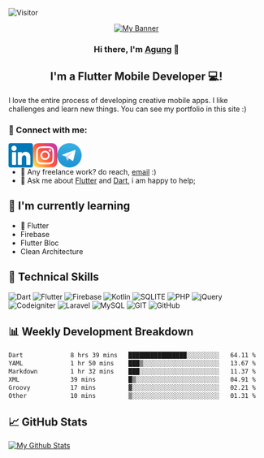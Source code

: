 ![Visitor](https://visitor-badge.glitch.me/badge?page_id=triagung128.triagung128)

<p align="center">
  <a href="#"><img src="https://user-images.githubusercontent.com/40823228/215547716-e55bb469-f5c1-4b9b-a5f7-c66bf099af84.png" alt="My Banner"></a>
</p>

<h3 align="center">
Hi there, I'm <a href="https://github.com/triagung128" target="_blank" rel="noreferrer">Agung</a> 👋
</h3>

<h2 align="center">
I'm a Flutter Mobile Developer 💻!
</h2>

I love the entire process of developing creative mobile apps. I like challenges and learn new things. You can see my portfolio in this site :)

### 🤝 Connect with me:
<a href="https://www.linkedin.com/in/triagungsusilo/" target="_blank"><img align="left" src="https://raw.githubusercontent.com/triagung128/triagung128/main/images/linkedin.svg" alt="Tri Agung | LinkedIn" width="48px"/></a>
<a href="https://instagram.com/triagungggg" target="_blank"><img align="left" src="https://raw.githubusercontent.com/triagung128/triagung128/main/images/instagram.svg" alt="Tri Agung | Instagram" width="48px"/></a>
<a href="https://t.me/triagung128" target="_blank"><img align="left" src="https://raw.githubusercontent.com/triagung128/triagung128/main/images/telegram.svg" alt="Tri Agung | Telegram" width="48px"/></a>
<br/><br/>
- 💼 Any freelance work? do reach, [email](mailto:triagung128@gmail.com) :)
- 💬 Ask me about [Flutter](https://flutter.dev) and [Dart](https://dart.dev), i am happy to help;

## 🌱 I'm currently learning
- 📱 Flutter
- Firebase
- Flutter Bloc
- Clean Architecture

## 💼 Technical Skills
![Dart](https://img.shields.io/badge/Dart-0175C2?style=for-the-badge&logo=dart&logoColor=white)
![Flutter](https://img.shields.io/badge/Flutter-02569B?style=for-the-badge&logo=flutter&logoColor=white)
![Firebase](https://img.shields.io/badge/firebase-%23039BE5.svg?style=for-the-badge&logo=firebase)
![Kotlin](https://img.shields.io/badge/Kotlin-0095D5?&style=for-the-badge&logo=kotlin&logoColor=white)
![SQLITE](https://img.shields.io/badge/SQLite-07405E?style=for-the-badge&logo=sqlite&logoColor=white)
![PHP](https://img.shields.io/badge/php-%23777BB4.svg?style=for-the-badge&logo=php&logoColor=white)
![jQuery](https://img.shields.io/badge/jquery-%230769AD.svg?style=for-the-badge&logo=jquery&logoColor=white)
![Codeigniter](https://img.shields.io/badge/CodeIgniter-%23EF4223.svg?style=for-the-badge&logo=codeIgniter&logoColor=white)
![Laravel](https://img.shields.io/badge/laravel-%23FF2D20.svg?style=for-the-badge&logo=laravel&logoColor=white)
![MySQL](https://img.shields.io/badge/mysql-%2300f.svg?style=for-the-badge&logo=mysql&logoColor=white)
![GIT](https://img.shields.io/badge/GIT-E44C30?style=for-the-badge&logo=git&logoColor=white)
![GitHub](https://img.shields.io/badge/github-%23121011.svg?style=for-the-badge&logo=github&logoColor=white)

## 📊 Weekly Development Breakdown
<!--START_SECTION:waka-->

```text
Dart             8 hrs 39 mins   ████████████████░░░░░░░░░   64.11 %
YAML             1 hr 50 mins    ███▒░░░░░░░░░░░░░░░░░░░░░   13.67 %
Markdown         1 hr 32 mins    ███░░░░░░░░░░░░░░░░░░░░░░   11.37 %
XML              39 mins         █▒░░░░░░░░░░░░░░░░░░░░░░░   04.91 %
Groovy           17 mins         ▓░░░░░░░░░░░░░░░░░░░░░░░░   02.21 %
Other            10 mins         ▒░░░░░░░░░░░░░░░░░░░░░░░░   01.31 %
```

<!--END_SECTION:waka-->

## 📈 GitHub Stats
[![My Github Stats](https://github-readme-stats.vercel.app/api?username=triagung128&show_icons=true&hide=contribs,issues&count_private=true&theme=tokyonight)](https://github.com/triagung128)

<!-- [![Top Langs](https://github-readme-stats.vercel.app/api/top-langs/?username=triagung128&layout=compact)](https://github.com/triagung128) -->
